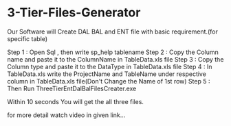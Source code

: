 # 3-Tier-Files-Generator
Our Software will Create DAL BAL and ENT file with basic requirement.(for specific table)

Step 1 : Open Sql , then write sp_help tablename
Step 2 : Copy the Column name and paste it to the ColumnName in TableData.xls file
Step 3 : Copy the Column type and paste it to the DataType in TableData.xls file
Step 4 : In TableData.xls write the ProjectName and TableName under respective column in TableData.xls file(Don't Change the Name of 1st row)
Step 5 : Then Run ThreeTierEntDalBalFilesCreater.exe

Within 10 seconds You will get the all three files.

for more detail watch video in given link...
